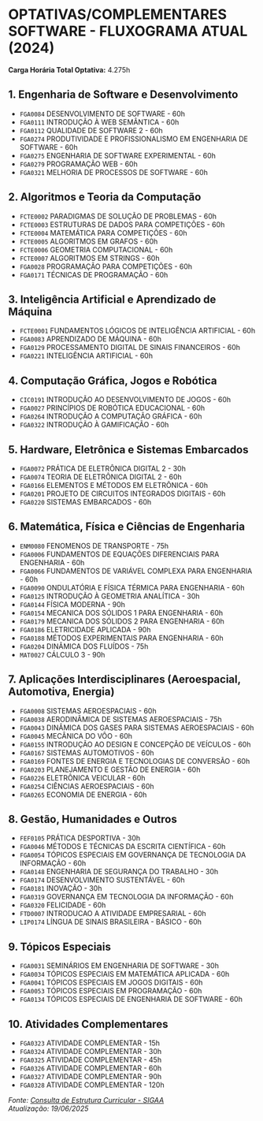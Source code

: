 # OPTATIVAS/COMPLEMENTARES SOFTWARE - FLUXOGRAMA ATUAL (2024)

**Carga Horária Total Optativa:** 4.275h

## 1. Engenharia de Software e Desenvolvimento
*   `FGA0084` DESENVOLVIMENTO DE SOFTWARE - 60h
*   `FGA0111` INTRODUÇÃO À WEB SEMÂNTICA - 60h
*   `FGA0112` QUALIDADE DE SOFTWARE 2 - 60h
*   `FGA0274` PRODUTIVIDADE E PROFISSIONALISMO EM ENGENHARIA DE SOFTWARE - 60h
*   `FGA0275` ENGENHARIA DE SOFTWARE EXPERIMENTAL - 60h
*   `FGA0279` PROGRAMAÇÃO WEB - 60h
*   `FGA0321` MELHORIA DE PROCESSOS DE SOFTWARE - 60h

## 2. Algoritmos e Teoria da Computação
*   `FCTE0002` PARADIGMAS DE SOLUÇÃO DE PROBLEMAS - 60h
*   `FCTE0003` ESTRUTURAS DE DADOS PARA COMPETIÇÕES - 60h
*   `FCTE0004` MATEMÁTICA PARA COMPETIÇÕES - 60h
*   `FCTE0005` ALGORITMOS EM GRAFOS - 60h
*   `FCTE0006` GEOMETRIA COMPUTACIONAL - 60h
*   `FCTE0007` ALGORITMOS EM STRINGS - 60h
*   `FGA0028` PROGRAMAÇÃO PARA COMPETIÇÕES - 60h
*   `FGA0171` TÉCNICAS DE PROGRAMAÇÃO - 60h

## 3. Inteligência Artificial e Aprendizado de Máquina
*   `FCTE0001` FUNDAMENTOS LÓGICOS DE INTELIGÊNCIA ARTIFICIAL - 60h
*   `FGA0083` APRENDIZADO DE MÁQUINA - 60h
*   `FGA0129` PROCESSAMENTO DIGITAL DE SINAIS FINANCEIROS - 60h
*   `FGA0221` INTELIGÊNCIA ARTIFICIAL - 60h

## 4. Computação Gráfica, Jogos e Robótica
*   `CIC0191` INTRODUÇÃO AO DESENVOLVIMENTO DE JOGOS - 60h
*   `FGA0027` PRINCÍPIOS DE ROBÓTICA EDUCACIONAL - 60h
*   `FGA0264` INTRODUÇÃO A COMPUTAÇÃO GRÁFICA - 60h
*   `FGA0322` INTRODUÇÃO À GAMIFICAÇÃO - 60h

## 5. Hardware, Eletrônica e Sistemas Embarcados
*   `FGA0072` PRÁTICA DE ELETRÔNICA DIGITAL 2 - 30h
*   `FGA0074` TEORIA DE ELETRÔNICA DIGITAL 2 - 60h
*   `FGA0166` ELEMENTOS E MÉTODOS EM ELETRÔNICA - 60h
*   `FGA0201` PROJETO DE CIRCUITOS INTEGRADOS DIGITAIS - 60h
*   `FGA0220` SISTEMAS EMBARCADOS - 60h

## 6. Matemática, Física e Ciências de Engenharia
*   `ENM0080` FENOMENOS DE TRANSPORTE - 75h
*   `FGA0006` FUNDAMENTOS DE EQUAÇÕES DIFERENCIAIS PARA ENGENHARIA - 60h
*   `FGA0066` FUNDAMENTOS DE VARIÁVEL COMPLEXA PARA ENGENHARIA - 60h
*   `FGA0090` ONDULATÓRIA E FÍSICA TÉRMICA PARA ENGENHARIA - 60h
*   `FGA0125` INTRODUÇÃO À GEOMETRIA ANALÍTICA - 30h
*   `FGA0144` FÍSICA MODERNA - 90h
*   `FGA0154` MECANICA DOS SÓLIDOS 1 PARA ENGENHARIA - 60h
*   `FGA0179` MECANICA DOS SÓLIDOS 2 PARA ENGENHARIA - 60h
*   `FGA0186` ELETRICIDADE APLICADA - 90h
*   `FGA0188` MÉTODOS EXPERIMENTAIS PARA ENGENHARIA - 60h
*   `FGA0204` DINÂMICA DOS FLUÍDOS - 75h
*   `MAT0027` CÁLCULO 3 - 90h

## 7. Aplicações Interdisciplinares (Aeroespacial, Automotiva, Energia)
*   `FGA0008` SISTEMAS AEROESPACIAIS - 60h
*   `FGA0038` AERODINÂMICA DE SISTEMAS AEROESPACIAIS - 75h
*   `FGA0043` DINÂMICA DOS GASES PARA SISTEMAS AEROESPACIAIS - 60h
*   `FGA0045` MECÂNICA DO VÔO - 60h
*   `FGA0155` INTRODUÇÃO AO DESIGN E CONCEPÇÃO DE VEÍCULOS - 60h
*   `FGA0167` SISTEMAS AUTOMOTIVOS - 60h
*   `FGA0169` FONTES DE ENERGIA E TECNOLOGIAS DE CONVERSÃO - 60h
*   `FGA0203` PLANEJAMENTO E GESTÃO DE ENERGIA - 60h
*   `FGA0226` ELETRÔNICA VEICULAR - 60h
*   `FGA0254` CIÊNCIAS AEROESPACIAIS - 60h
*   `FGA0265` ECONOMIA DE ENERGIA - 60h

## 8. Gestão, Humanidades e Outros
*   `FEF0105` PRÁTICA DESPORTIVA - 30h
*   `FGA0046` MÉTODOS E TÉCNICAS DA ESCRITA CIENTÍFICA - 60h
*   `FGA0054` TÓPICOS ESPECIAIS EM GOVERNANÇA DE TECNOLOGIA DA INFORMAÇÃO - 60h
*   `FGA0148` ENGENHARIA DE SEGURANÇA DO TRABALHO - 30h
*   `FGA0174` DESENVOLVIMENTO SUSTENTÁVEL - 60h
*   `FGA0181` INOVAÇÃO - 30h
*   `FGA0319` GOVERNANÇA EM TECNOLOGIA DA INFORMAÇÃO - 60h
*   `FGA0320` FELICIDADE - 60h
*   `FTD0007` INTRODUCAO A ATIVIDADE EMPRESARIAL - 60h
*   `LIP0174` LÍNGUA DE SINAIS BRASILEIRA - BÁSICO - 60h

## 9. Tópicos Especiais
*   `FGA0031` SEMINÁRIOS EM ENGENHARIA DE SOFTWARE - 30h
*   `FGA0034` TÓPICOS ESPECIAIS EM MATEMÁTICA APLICADA - 60h
*   `FGA0041` TÓPICOS ESPECIAIS EM JOGOS DIGITAIS - 60h
*   `FGA0053` TÓPICOS ESPECIAIS EM PROGRAMAÇÃO - 60h
*   `FGA0134` TÓPICOS ESPECIAIS DE ENGENHARIA DE SOFTWARE - 60h

## 10. Atividades Complementares
*   `FGA0323` ATIVIDADE COMPLEMENTAR - 15h
*   `FGA0324` ATIVIDADE COMPLEMENTAR - 30h
*   `FGA0325` ATIVIDADE COMPLEMENTAR - 45h
*   `FGA0326` ATIVIDADE COMPLEMENTAR - 60h
*   `FGA0327` ATIVIDADE COMPLEMENTAR - 90h
*   `FGA0328` ATIVIDADE COMPLEMENTAR - 120h

*Fonte: [Consulta de Estrutura Curricular - SIGAA](https://sigaa.unb.br/sigaa/graduacao/curriculo/lista.jsf)*
<br>
*Atualização: 19/06/2025*